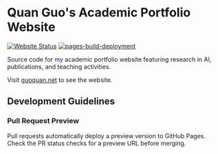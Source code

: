 # Quan Guo's Academic Portfolio Website

[![Website Status](https://img.shields.io/website?url=https%3A%2F%2Fguoquan.net)](https://guoquan.net)
[![pages-build-deployment](https://github.com/guoquan/guoquan.github.io/actions/workflows/pages/pages-build-deployment/badge.svg)](https://github.com/guoquan/guoquan.github.io/actions/workflows/pages/pages-build-deployment)

Source code for my academic portfolio website featuring research in AI, publications, and teaching activities.

Visit [guoquan.net](https://guoquan.net) to see the website.

## Development Guidelines

### Pull Request Preview

Pull requests automatically deploy a preview version to GitHub Pages. Check the PR status checks for a preview URL before merging.
